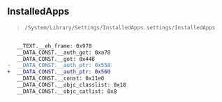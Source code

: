 ## InstalledApps

> `/System/Library/Settings/InstalledApps.settings/InstalledApps`

```diff

   __TEXT.__eh_frame: 0x978
   __DATA_CONST.__auth_got: 0xa78
   __DATA_CONST.__got: 0x448
-  __DATA_CONST.__auth_ptr: 0x558
+  __DATA_CONST.__auth_ptr: 0x560
   __DATA_CONST.__const: 0x11e0
   __DATA_CONST.__objc_classlist: 0x18
   __DATA_CONST.__objc_catlist: 0x8

```
